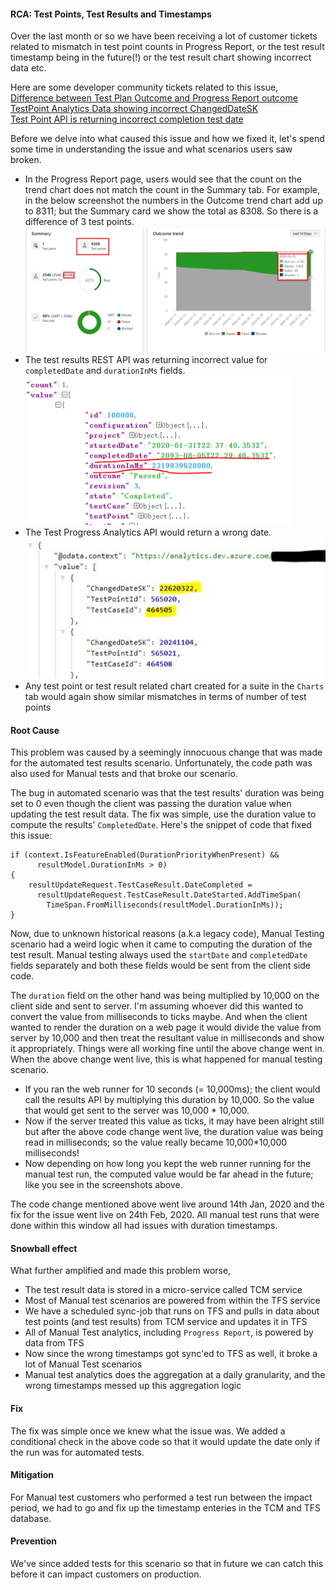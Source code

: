 #### RCA: Test Points, Test Results and Timestamps

Over the last month or so we have been receiving a lot of customer tickets related to mismatch in test point counts in Progress Report, or the test result timestamp being in the future(!) or the test result chart showing incorrect data etc.

Here are some developer community tickets related to this issue,  
[Difference between Test Plan Outcome and Progress Report outcome](https://developercommunity.visualstudio.com/content/problem/910841/difference-between-test-plan-outcome-and-progress.html)  
[TestPoint Analytics Data showing incorrect ChangedDateSK
](https://developercommunity.visualstudio.com/content/problem/937319/testpoint-analytics-data-showing-incorrect-changed.html)  
[Test Point API is returning incorrect completion test date
](https://developercommunity.visualstudio.com/content/problem/899262/test-point-api-is-returning-incorrect-completion-t.html)  

Before we delve into what caused this issue and how we fixed it, let's spend some time in understanding the issue and what scenarios users saw broken.

- In the Progress Report page, users would see that the count on the trend chart does not match the count in the Summary tab. For example, in the below screenshot the numbers in the Outcome trend chart add up to 8311; but the Summary card we show the total as 8308. So there is a difference of 3 test points.
![Progress report count mismatch](../images/progress-report-count-mismatch.png)  
- The test results REST API was returning incorrect value for ```completedDate``` and ```durationInMs``` fields.  
![Test result API incorrect completedDate](../images/test-result-incorrect-completed-date.png)
- The Test Progress Analytics API would return a wrong date.  
![Analytics API wrong date](../images/analytics-api-wrong-date.png)
- Any test point or test result related chart created for a suite in the ```Charts``` tab would again show similar mismatches in terms of number of test points

#### Root Cause
This problem was caused by a seemingly innocuous change that was made for the automated test results scenario. Unfortunately, the code path was also used for Manual tests and that broke our scenario.

The bug in automated scenario was that the test results' duration was being set to 0 even though the client was passing the duration value when updating the test result data. The fix was simple, use the duration value to compute the results' ```CompletedDate```. Here's the snippet of code that fixed this issue:
```
if (context.IsFeatureEnabled(DurationPriorityWhenPresent) && 
      resultModel.DurationInMs > 0)
{
    resultUpdateRequest.TestCaseResult.DateCompleted =
      resultUpdateRequest.TestCaseResult.DateStarted.AddTimeSpan(
        TimeSpan.FromMilliseconds(resultModel.DurationInMs));
}
```

Now, due to unknown historical reasons (a.k.a legacy code), Manual Testing scenario had a weird logic when it came to computing the duration of the test result. Manual testing always used the ```startDate``` and ```completedDate``` fields separately and both these fields would be sent from the client side code.  

The ```duration``` field on the other hand was being multiplied by 10,000 on the client side and sent to server. I'm assuming whoever did this wanted to convert the value from milliseconds to ticks maybe. And when the client wanted to render the duration on a web page it would divide the value from server by 10,000 and then treat the resultant value in milliseconds and show it appropriately. Things were all working fine until the above change went in. When the above change went live, this is what happened for manual testing scenario.  
- If you ran the web runner for 10 seconds (= 10,000ms); the client would call the results API by multiplying this duration by 10,000. So the value that would get sent to the server was 10,000 * 10,000. 
- Now if the server treated this value as ticks, it may have been alright still but after the above code change went live, the duration value was being read in milliseconds; so the value really became 10,000*10,000 milliseconds!
- Now depending on how long you kept the web runner running for the manual test run, the computed value would be far ahead in the future; like you see in the screenshots above.  

The code change mentioned above went live around 14th Jan, 2020 and the fix for the issue went live on 24th Feb, 2020. All manual test runs that were done within this window all had issues with duration timestamps.

#### Snowball effect
What further amplified and made this problem worse,
- The test result data is stored in a micro-service called TCM service
- Most of Manual test scenarios are powered from within the TFS service
- We have a scheduled sync-job that runs on TFS and pulls in data about test points (and test results) from TCM service and updates it in TFS
- All of Manual Test analytics, including ```Progress Report```, is powered by data from TFS
- Now since the wrong timestamps got sync'ed to TFS as well, it broke a lot of Manual Test scenarios
- Manual test analytics does the aggregation at a daily granularity, and the wrong timestamps messed up this aggregation logic

#### Fix
The fix was simple once we knew what the issue was. We added a conditional check in the above code so that it would update the date only if the run was for automated tests.

#### Mitigation
For Manual test customers who performed a test run between the impact period, we had to go and fix up the timestamp enteries in the TCM and TFS database.

#### Prevention
We've since added tests for this scenario so that in future we can catch this before it can impact customers on production.
